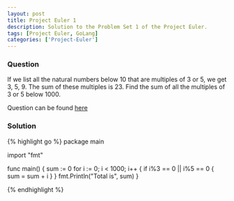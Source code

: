 ```yaml
---
layout: post
title: Project Euler 1
description: Solution to the Problem Set 1 of the Project Euler.
tags: [Project Euler, GoLang]
categories: ['Project-Euler']
---
```


### Question

If we list all the natural numbers below 10 that are multiples of 3 or 5,
we get 3, 5, 9. The sum of these multiples is 23. Find the sum of all the
multiples of 3 or 5 below 1000.

Question can be found [here](https://projecteuler.net/problem=1)

### Solution

{% highlight go %}
package main

import "fmt"

func main() {
	sum := 0
	for i := 0; i < 1000; i++ {
		if i%3 == 0 || i%5 == 0 {
			sum = sum + i
		}
	}
	fmt.Println("Total is", sum)
}

{% endhighlight %}
